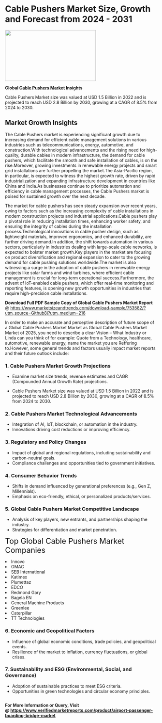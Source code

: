 <H1>Cable Pushers Market Size, Growth and Forecast from 2024 - 2031</H1><img class="aligncenter size-medium wp-image-584254" src="https://thirdeyenews.in/wp-content/uploads/2024/09/Global-Market-Research-300x168.jpeg" alt="" width="300" height="168" /><p><strong>Global&nbsp;<a href="https://www.marketsizeandtrends.com/download-sample/753582/?utm_source=Github8j?utm_medium=216">Cable Pushers Market</a> Insights</strong></p><p>Cable Pushers Market size was valued at USD 1.5 Billion in 2022 and is projected to reach USD 2.8 Billion by 2030, growing at a CAGR of 8.5% from 2024 to 2030.</p><p><h2>Market Growth Insights</h2> <p>The Cable Pushers market is experiencing significant growth due to increasing demand for efficient cable management solutions in various industries such as telecommunications, energy, automotive, and construction.With technological advancements and the rising need for high-quality, durable cables in modern infrastructure, the demand for cable pushers, which facilitate the smooth and safe installation of cables, is on the rise.Moreover, growing investments in renewable energy projects and smart grid installations are further propelling the market.The Asia-Pacific region, in particular, is expected to witness the highest growth rate, driven by rapid industrialization and expanding infrastructure development in countries like China and India.As businesses continue to prioritize automation and efficiency in cable management processes, the Cable Pushers market is poised for sustained growth over the next decade.</p> <p>The market for cable pushers has seen steady expansion over recent years, owing to factors such as the increasing complexity of cable installations in modern construction projects and industrial applications.Cable pushers play a pivotal role in reducing installation times, enhancing worker safety, and ensuring the integrity of cables during the installation process.Technological innovations in cable pusher design, such as lightweight materials, improved ergonomics, and enhanced durability, are further driving demand.In addition, the shift towards automation in various sectors, particularly in industries dealing with large-scale cable networks, is expected to bolster market growth.Key players in the market are focusing on product diversification and regional expansion to cater to the growing demand for cable pushing solutions worldwide.The market is also witnessing a surge in the adoption of cable pushers in renewable energy projects like solar farms and wind turbines, where efficient cable management is crucial for long-term operational success.Furthermore, the advent of IoT-enabled cable pushers, which offer real-time monitoring and reporting features, is opening new growth opportunities in industries that require high-precision cable installations.<p><span class=""><strong>Download Full PDF Sample Copy of Global Cable Pushers Market Report</strong> @ <a href="https://www.marketsizeandtrends.com/download-sample/753582/?utm_source=Github8j?utm_medium=216" target="_blank">https://www.marketsizeandtrends.com/download-sample/753582/?utm_source=Github8j?utm_medium=216</a></span></p><p>In order to make an accurate and perceptive description of future scope of a Global&nbsp;Cable Pushers Market Market as Global&nbsp;Cable Pushers Market Market of 2025, you need to describe a clear Vision &ndash; What Industry or Linda can you think of for example: Quote from a Technology, healthcare, automotive, renewable energy, name the market you are Reffering to.However, some general trends and factors usually impact market reports and their future outlook include:</p><h3>1.&nbsp;<strong>Cable Pushers Market Growth Projections</strong></h3><ul><li>Examine market size trends, revenue estimates and CAGR (Compounded Annual Growth Rate) projections.</li><li><p>Cable Pushers Market size was valued at USD 1.5 Billion in 2022 and is projected to reach USD 2.8 Billion by 2030, growing at a CAGR of 8.5% from 2024 to 2030.</p></li></ul><h3>2.&nbsp;<strong>Cable Pushers Market Technological Advancements</strong></h3><ul><li>Integration of AI, IoT, blockchain, or automation in the industry.</li><li>Innovations driving cost reductions or improving efficiency.</li></ul><h3>3.&nbsp;<strong>Regulatory and Policy Changes</strong></h3><ul><li>Impact of global and regional regulations, including sustainability and carbon-neutral goals.</li><li>Compliance challenges and opportunities tied to government initiatives.</li></ul><h3>4.&nbsp;<strong>Consumer Behavior Trends</strong></h3><ul><li>Shifts in demand influenced by generational preferences (e.g., Gen Z, Millennials).</li><li>Emphasis on eco-friendly, ethical, or personalized products/services.</li></ul><h3>5.&nbsp;<strong>Global Cable Pushers Market Competitive Landscape</strong></h3><ul><li>Analysis of key players, new entrants, and partnerships shaping the industry.</li><li>Strategies for differentiation and market penetration.</li></ul><p data-pm-slice="1 1 []"><span style="color: inherit; font-family: inherit; font-size: 25px;">Top Global Cable Pushers Market Companies</span></p><div class="" data-test-id=""><p><li>Innovo</li><li> OMAC</li><li> SEB International</li><li> Katimex</li><li> Plumettaz</li><li> EDCO</li><li> Redmond Gary</li><li> Bagela EN</li><li> General Machine Products</li><li> Greenlee</li><li> Caterpillar</li><li> TT Technologies</li></p></div><h3>6.&nbsp;<strong>Economic and Geopolitical Factors</strong></h3><ul><li>Influence of global economic conditions, trade policies, and geopolitical events.</li><li>Resilience of the market to inflation, currency fluctuations, or global crises.</li></ul><h3>7.&nbsp;<strong>Sustainability and ESG (Environmental, Social, and Governance)</strong></h3><ul><li>Adoption of sustainable practices to meet ESG criteria.</li><li>Opportunities in green technologies and circular economy principles.</li></ul><h2><strong style="font-size: 14px;">For More Information or Query, Visit @&nbsp;</strong><a style="background-color: #ffffff; font-size: 14px;" href="https://www.marketsizeandtrends.com/report/cable-pushers-market/" target="_blank">https://www.verifiedmarketreports.com/product/airport-passenger-boarding-bridge-market</a></h2>